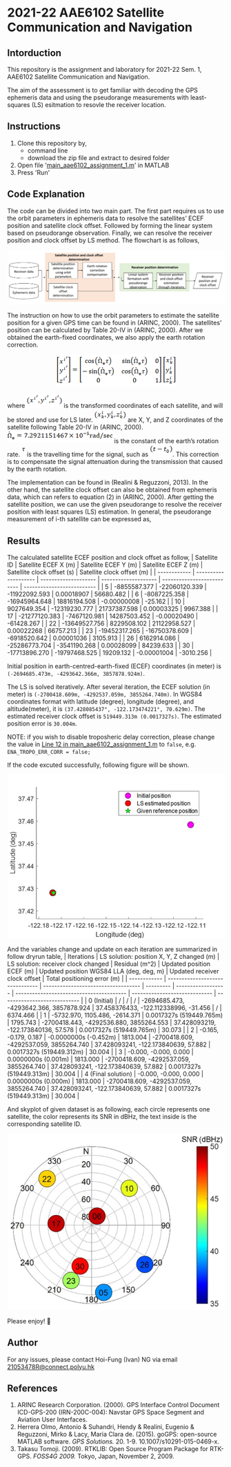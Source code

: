 # 2021-22 AAE6102 Satellite Communication and Navigation
## Intorduction

This repository is the assignment and laboratory for 2021-22 Sem. 1, AAE6102 Satellite Communication and Navigation. 

The aim of the assessment is to get familiar with decoding the GPS ephemeris data and using the pseudorange measurements with least-squares (LS) esitmation to resovle the receiver location. 


## Instructions
1. Clone this repository by,
   - command line
   - download the zip file and extract to desired folder
2. Open file '[main_aae6102_assignment_1.m](main_aae6102_assignment_1.m)' in MATLAB
3. Press 'Run'


## Code Explanation
The code can be divided into two main part. The first part requires us to use the orbit parameters in ephemeris data to resolve the satellites’ ECEF position and satellite clock offset. Followed by forming the linear system based on pseudorange observation. Finally, we can resolve the receiver position and clock offset by LS method. The flowchart is as follows, 
<p align="center">
<img src="Img/Figure_1_Flowchart.jpg">
</p>

The instruction on how to use the orbit parameters to estimate the satellite position for a given GPS time can be found in (ARINC, 2000). The satellites’ position can be calculated by Table 20-IV in (ARINC, 2000). After we obtained the earth-fixed coordinates, we also apply the earth rotation correction.
<p align="center">
<img src="Img/eq_symbols/image002.png">
</p>
<p align="left">
where <img src="Img/eq_symbols/image003.png"> is the transformed coordinates of each satellite, and will be stored and use for LS later. <img src="Img/eq_symbols/image004.png"> are X, Y, and Z coordinates of the satellite following Table 20-IV in (ARINC, 2000). <img src="Img/eq_symbols/image006.png"> is the constant of the earth’s rotation rate. <img src="Img/eq_symbols/image007.png"> is the travelling time for the signal, such as <img src="Img/eq_symbols/image008.png">. This correction is to compensate the signal attenuation during the transmission that caused by the earth rotation.
</p>
The implementation can be found in (Realini & Reguzzoni, 2013). In the other hand, the satellite clock offset can also be obtained from ephemeris data, which can refers to equation (2) in (ARINC, 2000). 
After getting the satellite position, we can use the given pseudorange to resolve the receiver position with least squares (LS) estimation. In general, the pseudorange measurement of i-th satellite can be expressed as, 


## Results
The calculated satellite ECEF position and clock offset as follow,
| Satellite ID | Satellite ECEF X (m) | Satellite ECEF Y (m) | Satellite ECEF Z (m) | Satellite clock offset (s) | Satellite clock offset (m) |
| ------------ | -------------------- | -------------------- | -------------------- | -------------------------- | -------------------------- |
| 5            | -8855587.377         | -22060120.339        | -11922092.593        |  0.00018907                | 56680.482                  |
| 6            | -8087225.358         | -16945964.648        |  18816194.508        | -0.00000008                | -25.162                    |
| 10           |  9027649.354         |	-12319230.777        |  21737387.598        |  0.00003325                | 9967.388                   |
| 17           | -21277120.383        |	-7467120.981         |  14287503.452        | -0.00020490                | -61428.267                 |
| 22           | -13649527.756        |	 8229508.102         |  21122958.527        |  0.00022268                | 66757.213                  |
| 23           | -19452317.265        | -16750378.609        | -6918520.642         |  0.00001036                | 3105.913                   |
| 26           |  6162914.086         | -25286773.704        | -3541190.268         |  0.00028099                | 84239.633                  |
| 30           | -17713896.270        | -19797468.525        |  19209.132           | -0.00001004                | -3010.256                  |


Initial position in earth-centred-earth-fixed (ECEF) coordinates (in meter) is `(-2694685.473m, -4293642.366m, 3857878.924m)`. 

The LS is solved iteratively. After several iteration, the ECEF solution (in meter) is `(-2700418.609m, -4292537.059m, 3855264.740m)`. In WGS84 coordinates format with latitude (degree), longitude (degree), and altitude(meter), it is `(37.428085437°, -122.173474221°, 70.629m)`. The estimated receiver clock offset is `519449.313m (0.0017327s)`. The estimated position error is `30.004m`.

NOTE: if you wish to disable troposheric delay correction, please change the value in [Line 12 in main_aae6102_assignment_1.m](main_aae6102_assignment_1.m#L12) to `false`, e.g. `ENA_TROPO_ERR_CORR = false;`

If the code excuted successfully, following figure will be shown.
<p align="center">
<img src="Img/Figure_2_Positioning-results.jpg">
</p>

And the variables change and update on each iteration are summarized in follow dryrun table,
| Iterations   | LS solution: position X, Y, Z changed (m)   | LS solution: receiver clock changed  | Residual (m^2)    | Updated position ECEF (m)     | Updated position WGS84 LLA (deg, deg, m)  | Updated receiver clock offset     | Total positioning error (m)   |
| ------------ |  -------------------------------   | -----------------------------------  | ---------   | ------------------    | ----------------------------------------  | -----------------------------     | ----------------------------  |
| 0 (Initial) | /                              | /                        | /        | -2694685.473, -4293642.366, 3857878.924 | 37.458376433, -122.112338996, -31.456 | /  | 6374.466 |
| 1           | -5732.970, 1105.486, -2614.371 | 0.0017327s (519449.765m) | 1795.743 | -2700418.443, -4292536.880, 3855264.553 | 37.428093219, -122.173840136, 57.578  | 0.0017327s (519449.765m) | 30.073 |
| 2           | -0.165, -0.179, 0.187 | -0.0000000s (-0.452m) | 1813.004 | -2700418.609, -4292537.059, 3855264.740 | 37.428093241, -122.173840639, 57.882  | 0.0017327s (519449.312m) | 30.004 |
| 3           | -0.000, -0.000, 0.000 | 0.0000000s (0.001m) | 1813.000 | -2700418.609, -4292537.059, 3855264.740 | 37.428093241, -122.173840639, 57.882  | 0.0017327s (519449.313m) | 30.004 |
| 4 (Final solution) | -0.000, -0.000, 0.000 | 0.0000000s (0.000m) | 1813.000 | -2700418.609, -4292537.059, 3855264.740 | 37.428093241, -122.173840639, 57.882  | 0.0017327s (519449.313m) | 30.004 |



And skyplot of given dataset is as following, each circle represents one satellite, the color represents its SNR in dBHz, the text inside is the corresponding satellite ID.
<p align="center">
<img src="Img/Figure_3_Skyplot.jpg">
</p>

Please enjoy! :tada:

## Author
For any issues, please contact Hoi-Fung (Ivan) NG via email <21053478R@connect.polyu.hk>

## References
1. ARINC Research Corporation. (2000). GPS Interface Control Document ICD-GPS-200 (IRN-200C-004): Navstar GPS Space Segment and Aviation User Interfaces.
2. Herrera Olmo, Antonio & Suhandri, Hendy & Realini, Eugenio & Reguzzoni, Mirko & Lacy, Maria Clara de. (2015). goGPS: open-source MATLAB software. *GPS Solutions.* 20. 1-9. 10.1007/s10291-015-0469-x. 
3. Takasu Tomoji. (2009). RTKLIB: Open Source Program Package for RTK-GPS. *FOSS4G 2009.* Tokyo, Japan, November 2, 2009.


